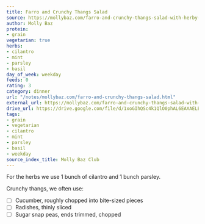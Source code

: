 ```yaml
---
title: Farro and Crunchy Thangs Salad
source: https://mollybaz.com/farro-and-crunchy-thangs-salad-with-herby-feta-dressing/
author: Molly Baz
protein:
- grain
vegetarian: true
herbs:
- cilantro
- mint
- parsley
- basil
day_of_week: weekday
feeds: 0
rating: 3
category: dinner
url: "/notes/mollybaz.com/farro-and-crunchy-thangs-salad.html"
external_url: https://mollybaz.com/farro-and-crunchy-thangs-salad-with-herby-feta-dressing/
drive_url: https://drive.google.com/file/d/1xoGIhQSc4k1QlO0phAL6EAXAELEUm55K/view?usp=drive_link
tags:
- grain
- vegetarian
- cilantro
- mint
- parsley
- basil
- weekday
source_index_title: Molly Baz Club
---
```


For the herbs we use 1 bunch of cilantro and 1 bunch parsley.

Crunchy thangs, we often use:

- [ ] Cucumber, roughly chopped into bite-sized pieces
- [ ] Radishes, thinly sliced
- [ ] Sugar snap peas, ends trimmed, chopped
